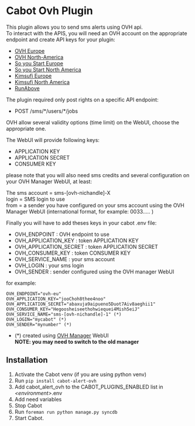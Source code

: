 Cabot Ovh Plugin
=====

This plugin allows you to send sms alerts using OVH api.  
To interact with the APIS, you will need an OVH account on the appropriate endpoint and create API keys for your plugin:  
- [OVH Europe](https://eu.api.ovh.com/createToken/)  
- [OVH North-America](https://ca.api.ovh.com/createToken/)  
- [So you Start Europe](https://eu.api.soyoustart.com/createToken/)  
- [So you Start North America](https://ca.api.soyoustart.com/createToken/)  
- [Kimsufi Europe](https://eu.api.kimsufi.com/createToken/)  
- [Kimsufi North America](https://ca.api.kimsufi.com/createToken/)  
- [RunAbove](https://api.runabove.com/createToken/)  

The plugin required only post rights on a specific API endpoint:  
- POST /sms/\*/users/\*/jobs

OVH allow several validity options (time limit) on the WebUI, choose the appropriate one.  

The WebUI will provide following keys:  

- APPLICATION KEY  
- APPLICATION SECRET  
- CONSUMER KEY  

please note that you will also need sms credits and several configuration on your OVH Manager WebUI, at least:  

The sms account = sms-[ovh-nichandle]-X  
login = SMS login to use  
from = a sender you have configured on your sms account using the OVH Manager WebUI (international format, for example: 0033..... )  


Finally you will have to add theses keys in your cabot .env file:  

- OVH_ENDPOINT  : OVH endpoint to use
- OVH_APPLICATION_KEY  : token APPLICATION KEY
- OVH_APPLICATION_SECRET : token APPLICATION SECRET  
- OVH_CONSUMER_KEY  : token CONSUMER KEY
- OVH_SERVICE_NAME  : your sms account
- OVH_LOGIN  : your sms login
- OVH_SENDER  : sender configured using the OVH manager WebUI

for example:
```
OVH_ENDPOINT="ovh-eu"
OVH_APPLICATION_KEY="jooChoh8thee4noo"
OVH_APPLICATION_SECRET="abaxuja9aipueno5Duot7Aiv8aeghii1"
OVH_CONSUMER_KEY="Hegoosheiseethohwiequei4Mish5eiJ"
OVH_SERVICE_NAME="sms-[ovh-nichandle]-1" (*)
OVH_LOGIN="mycabot" (*)
OVH_SENDER="mynumber" (*)
```
- (\*) created using [OVH Manager](https://www.ovh.com/manager/web/login/) WebUI  
**NOTE: you may need to switch to the old manager**

Installation
----
1. Activate the Cabot venv (if you are using python venv)
1. Run `pip install cabot-alert-ovh`
1. Add cabot_alert_ovh to the CABOT_PLUGINS_ENABLED list in *\<environment\>*.env
1. Add need variables
1. Stop Cabot
1.  Run `foreman run python manage.py syncdb`
1. Start Cabot.
